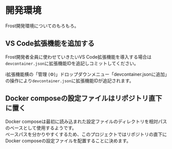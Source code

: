 # 開発環境
Frost開発環境についてのもろもろ。

## VS Code拡張機能を追加する
Frost開発者全員に使わせていきたいVS Code拡張機能を導入する場合は\
`devcontainer.json`に拡張機能IDを追記しコミットしてください。

ℹ️拡張機能横の「管理 (⚙)」ドロップダウンメニュー「devcontainer.jsonに追加」の操作により`devcontainer.json`に拡張機能IDが追記されます。

## Docker composeの設定ファイルはリポジトリ直下に置く
Docker composeは最初に読み込まれた設定ファイルのディレクトリを相対パスのベースとして使用するようです。  
ベースパスを分かりやすくするため、このプロジェクトではリポジトリの直下にDocker composeの設定ファイルを配置することに決めます。
